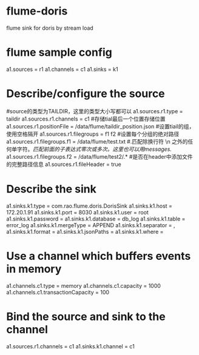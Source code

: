 # flume-doris

flume sink for doris by stream load


# flume sample config
a1.sources = r1
a1.channels = c1
a1.sinks = k1

# Describe/configure the source
#source的类型为TAILDIR，这里的类型大小写都可以
a1.sources.r1.type = taildir
a1.sources.r1.channels = c1
#存储tial最后一个位置存储位置
a1.sources.r1.positionFile = /data/flume/taildir_position.json
#设置tiail的组， 使用空格隔开
a1.sources.r1.filegroups = f1 f2
#设置每个分组的绝对路径
a1.sources.r1.filegroups.f1 = /data/flume/test.txt
#.匹配除换行符 \n 之外的任何单字符。*匹配前面的子表达式零次或多次。这里也可以用messages.*
a1.sources.r1.filegroups.f2 = /data/flume/test2/.*
#是否在header中添加文件的完整路径信息
a1.sources.r1.fileHeader = true

# Describe the sink
a1.sinks.k1.type = com.rao.flume.doris.DorisSink
a1.sinks.k1.host = 172.20.1.91
a1.sinks.k1.port = 8030
a1.sinks.k1.user = root
a1.sinks.k1.password = 
a1.sinks.k1.database = db_log
a1.sinks.k1.table = error_log
a1.sinks.k1.mergeType = APPEND
a1.sinks.k1.separator = ,
a1.sinks.k1.format = 
a1.sinks.k1.jsonPaths = 
a1.sinks.k1.where = 

# Use a channel which buffers events in memory
a1.channels.c1.type = memory
a1.channels.c1.capacity = 1000
a1.channels.c1.transactionCapacity = 100

# Bind the source and sink to the channel
a1.sources.r1.channels = c1
a1.sinks.k1.channel = c1
